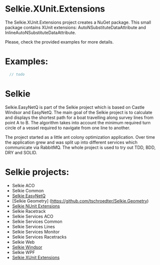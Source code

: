 # Selkie.XUnit.Extensions

The Selkie.XUnit.Extensions project creates a NuGet package. This small package contains XUnit extensions: AutoNSubstituteDataAttribute and InlineAutoNSubstituteDataAttribute.

Please, check the provided examples for more details.

# Examples:

```CS
  // todo
```

# Selkie
Selkie.EasyNetQ is part of the Selkie project which is based on Castle Windsor and EasyNetQ. The main goal of the Selkie project is to calculate and displays the shortest path for a boat travelling along survey lines from point A to B. The algorithm takes into account the minimum required turn circle of a vessel required to navigate from one line to another.

The project started as a little ant colony optimization application. Over time the application grew and was split up into different services which communicate via RabbitMQ. The whole project is used to try out TDD, BDD, DRY and SOLID.

# Selkie projects:

* Selkie ACO
* Selkie Common
* [Selkie EasyNetQ](https://github.com/tschroedter/Selkie.EasyNetQ)
* [Selkie Geometry] (https://github.com/tschroedter/Selkie.Geometry)
* [Selkie NUnit Extensions](https://github.com/tschroedter/Selkie.NUnit.Extensions)
* Selkie Racetrack
* Selkie Services ACO
* Selkie Services Common
* Selkie Services Lines
* Selkie Services Monitor
* Selkie Services Racetracks
* Selkie Web
* [Selkie Windsor](https://github.com/tschroedter/Selkie.Windsor)
* Selkie WPF
* [Selkie XUnit Extensions](https://github.com/tschroedter/Selkie.XUnit.Extensions)
 

